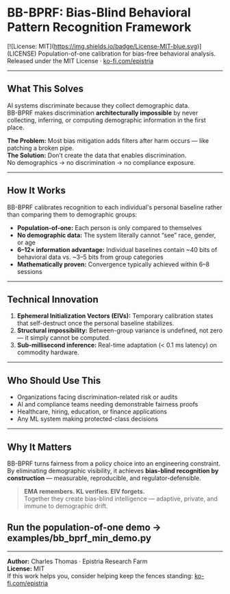 # BB-BPRF: Bias-Blind Behavioral Pattern Recognition Framework 
\[!\[License: MIT\](https://img.shields.io/badge/License-MIT-blue.svg)\](LICENSE)
Population-of-one calibration for bias-free behavioral analysis.  
Released under the MIT License · [ko-fi.com/epistria](https://ko-fi.com/epistria)

---

## What This Solves

AI systems discriminate because they collect demographic data.  
BB-BPRF makes discrimination **architecturally impossible** by never collecting, inferring, or computing demographic information in the first place.

**The Problem:** Most bias mitigation adds filters after harm occurs — like patching a broken pipe.  
**The Solution:** Don’t create the data that enables discrimination.  
No demographics → no discrimination → no compliance exposure.

---

## How It Works

BB-BPRF calibrates recognition to each individual's personal baseline rather than comparing them to demographic groups:

- **Population-of-one:** Each person is only compared to themselves  
- **No demographic data:** The system literally cannot “see” race, gender, or age  
- **6–12× information advantage:** Individual baselines contain ~40 bits of behavioral data vs. ~3–5 bits from group categories  
- **Mathematically proven:** Convergence typically achieved within 6–8 sessions  

---

## Technical Innovation

1. **Ephemeral Initialization Vectors (EIVs):** Temporary calibration states that self-destruct once the personal baseline stabilizes.  
2. **Structural impossibility:** Between-group variance is undefined, not zero — it simply cannot be computed.  
3. **Sub-millisecond inference:** Real-time adaptation (< 0.1 ms latency) on commodity hardware.  

---

## Who Should Use This

- Organizations facing discrimination-related risk or audits  
- AI and compliance teams needing demonstrable fairness proofs  
- Healthcare, hiring, education, or finance applications  
- Any ML system making protected-class decisions  

---

## Why It Matters

BB-BPRF turns fairness from a policy choice into an engineering constraint.  
By eliminating demographic visibility, it achieves **bias-blind recognition by construction** — measurable, reproducible, and regulator-defensible.  

> **EMA remembers. KL verifies. EIV forgets.**  
> Together they create bias-blind intelligence — adaptive, private, and immune to demographic drift.
>
## Run the population-of-one demo → examples/bb_bprf_min_demo.py

---

**Author:** Charles Thomas  ·  Epistria Research Farm  
**License:** MIT  
If this work helps you, consider helping keep the fences standing: [ko-fi.com/epistria](https://ko-fi.com/epistria)
